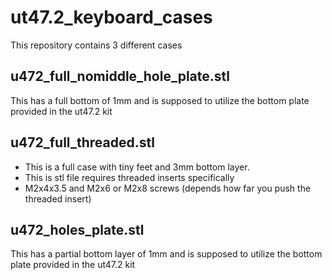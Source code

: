 # ut47.2_keyboard_cases

This repository contains 3 different cases

## u472_full_nomiddle_hole_plate.stl
This has a full bottom of 1mm and is supposed to utilize the bottom plate provided in the ut47.2 kit
## u472_full_threaded.stl
* This is a full case with tiny feet and 3mm bottom layer.
* This is stl file requires threaded inserts specifically
* M2x4x3.5 and M2x6 or M2x8 screws (depends how far you push the threaded insert) 

## u472_holes_plate.stl
This has a partial bottom layer of 1mm and is supposed to utilize the bottom plate provided in the ut47.2 kit
